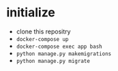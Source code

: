 # initialize
- clone this repositry
- `docker-compose up`
- `docker-compose exec app bash`
- `python manage.py makemigrations`
- `python manage.py migrate`